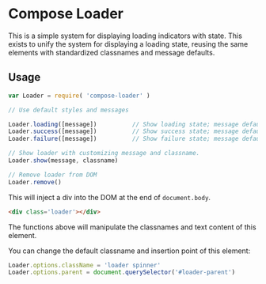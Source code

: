# Compose Loader

This is a simple system for displaying loading indicators with state. This exists to unify the system for
displaying a loading state, reusing the same elements with standardized classnames and message defaults.

## Usage

```js
var Loader = require( 'compose-loader' )

// Use default styles and messages

Loader.loading([message])          // Show loading state; message default: "Hang tight…"
Loader.success([message])          // Show success state; message default: "Got it!"
Loader.failure([message])          // Show failure state; message default: "Hold up!"

// Show loader with customizing message and classname.
Loader.show(message, classname)

// Remove loader from DOM
Loader.remove()
```

This will inject a div into the DOM at the end of `document.body`.

```html
<div class='loader'></div>
```

The functions above will manipulate the classnames and text content of this element.

You can change the default classname and insertion point of this
element:

```js
Loader.options.className = 'loader spinner'
Loader.options.parent = document.querySelector('#loader-parent')
```
